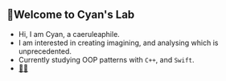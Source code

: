 ## 🎨Welcome to Cyan's Lab
- Hi, I am Cyan, a caeruleaphile.
- I am interested in creating imagining, and analysing which is unprecedented.
- Currently studying OOP patterns with `C++`, and `Swift`.
-  [📧📮](yhjo@yahoo.co.uk, "mon addresse email")
<!---
Cyan75/Cyan75 is a ✨ special ✨ repository because its `README.md` (this file) appears on your GitHub profile.
You can click the Preview link to take a look at your changes.
--->
